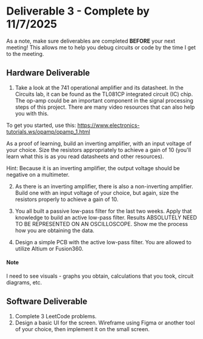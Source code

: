 # Deliverable 3 - Complete by 11/7/2025 
As a note, make sure deliverables are completed <b>BEFORE</b> your next meeting! This allows me to help you debug circuits or code by the time I get to the meeting.

## Hardware Deliverable
1. Take a look at the 741 operational amplifier and its datasheet. In the Circuits lab, it can be found as the TL081CP integrated circuit (IC) chip. The op-amp could be an important component in the signal processing steps of this project. There are many video resources that can also help you with this.  

To get you started, use this: https://www.electronics-tutorials.ws/opamp/opamp_1.html

As a proof of learning, build an inverting amplifier, with an input voltage of your choice. Size the resistors appropriately to achieve a gain of 10 (you'll learn what this is as you read datasheets and other resources).  

Hint: Because it is an inverting amplifier, the output voltage should be negative on a multimeter.

2. As there is an inverting amplifier, there is also a non-inverting amplifier. Build one with an input voltage of your choice, but again, size the resistors properly to achieve a gain of 10. 

3. You all built a passive low-pass filter for the last two weeks. Apply that knowledge to build an active low-pass filter. Results ABSOLUTELY NEED TO BE REPRESENTED ON AN OSCILLOSCOPE. Show me the process how you are obtaining the data.

4. Design a simple PCB with the active low-pass filter. You are allowed to utilize Altium or Fusion360.

#### Note
I need to see visuals - graphs you obtain, calculations that you took, circuit diagrams, etc.

## Software Deliverable 
1. Complete 3 LeetCode problems.
2. Design a basic UI for the screen. Wireframe using Figma or another tool of your choice, then implement it on the small screen. 
